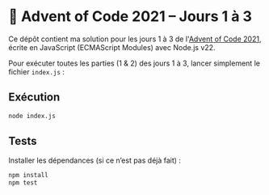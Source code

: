 # 🎄 Advent of Code 2021 – Jours 1 à 3

Ce dépôt contient ma solution pour les jours 1 à 3 de l'[Advent of Code 2021](https://adventofcode.com/2021),  
écrite en JavaScript (ECMAScript Modules) avec Node.js v22.

Pour exécuter toutes les parties (1 & 2) des jours 1 à 3, lancer simplement le fichier `index.js` :

## Exécution

```bash
node index.js
```

## Tests

Installer les dépendances (si ce n’est pas déjà fait) :

```bash
npm install
npm test
```
